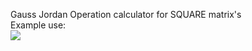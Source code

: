 Gauss Jordan Operation calculator for SQUARE matrix's <br />
Example use:
<br />
![](https://github.com/NickSevostiyanov/Gauss-Jordan-Calculator/blob/main/GaussCalculatorExample.gif)
